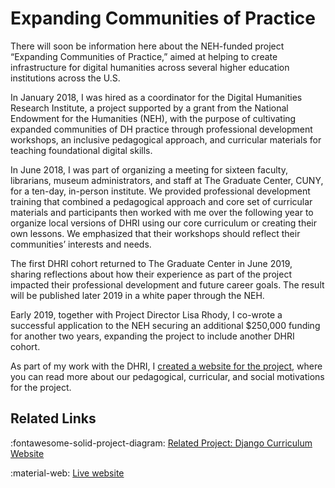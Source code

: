 # Expanding Communities of Practice

There will soon be information here about the NEH-funded project “Expanding Communities of Practice,” aimed at helping to create infrastructure for digital humanities across several higher education institutions across the U.S.

In January 2018, I was hired as a coordinator for the Digital Humanities Research Institute, a project supported by a grant from the National Endowment for the Humanities (NEH), with the purpose of cultivating expanded communities of DH practice through professional development workshops, an inclusive pedagogical approach, and curricular materials for teaching foundational digital skills.

In June 2018, I was part of organizing a meeting for sixteen faculty, librarians, museum administrators, and staff at The Graduate Center, CUNY, for a ten-day, in-person institute. We provided professional development training that combined a pedagogical approach and core set of curricular materials and participants then worked with me over the following year to organize local versions of DHRI using our core curriculum or creating their own lessons. We emphasized that their workshops should reflect their communities’ interests and needs.

The first DHRI cohort returned to The Graduate Center in June 2019, sharing reflections about how their experience as part of the project impacted their professional development and future career goals. The result will be published later 2019 in a white paper through the NEH.

Early 2019, together with Project Director Lisa Rhody, I co-wrote a successful application to the NEH securing an additional $250,000 funding for another two years, expanding the project to include another DHRI cohort.

As part of my work with the DHRI, I [created a website for the project](http://www.dhinstitutes.org), where you can read more about our pedagogical, curricular, and social motivations for the project.

## Related Links

:fontawesome-solid-project-diagram: [Related Project: Django Curriculum Website](/projects/django-curriculum-website)

:material-web: [Live website](http://www.dhinstitutes.org)
